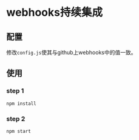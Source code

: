 # webhooks持续集成
## 配置
修改`config.js`使其与github上webhooks中的值一致。
## 使用
### step 1
```
npm install
```
### step 2
```
npm start
```
